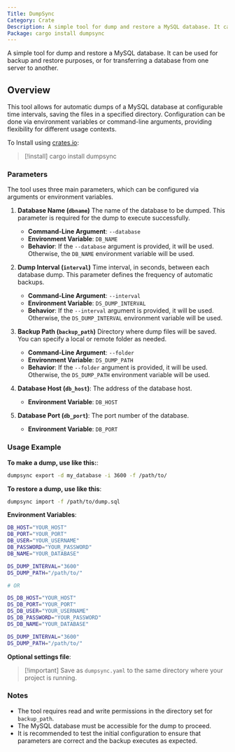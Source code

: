 ```yaml
---
Title: DumpSync
Category: Crate
Description: A simple tool for dump and restore a MySQL database. It can be used for backup and restore purposes, or for transferring a database from one server to another.
Package: cargo install dumpsync
---
```

A simple tool for dump and restore a MySQL database. It can be used for backup and restore purposes, or for transferring a database from one server to another.

## Overview

This tool allows for automatic dumps of a MySQL database at configurable time intervals, saving the files in a specified directory. Configuration can be done via environment variables or command-line arguments, providing flexibility for different usage contexts.

To Install using [crates.io](https://crates.io):

> [!install] cargo install dumpsync

### Parameters

The tool uses three main parameters, which can be configured via arguments or environment variables.

1. **Database Name (`dbname`)** The name of the database to be dumped. This parameter is required for the dump to execute successfully.

   - **Command-Line Argument**: `--database`
   - **Environment Variable**: `DB_NAME`
   - **Behavior**: If the `--database` argument is provided, it will be used. Otherwise, the `DB_NAME` environment variable will be used.
2. **Dump Interval (`interval`)** Time interval, in seconds, between each database dump. This parameter defines the frequency of automatic backups.

   - **Command-Line Argument**: `--interval`
   - **Environment Variable**: `DS_DUMP_INTERVAL`
   - **Behavior**: If the `--interval` argument is provided, it will be used. Otherwise, the `DS_DUMP_INTERVAL` environment variable will be used.
3. **Backup Path (`backup_path`)** Directory where dump files will be saved. You can specify a local or remote folder as needed.

   - **Command-Line Argument**: `--folder`
   - **Environment Variable**: `DS_DUMP_PATH`
   - **Behavior**: If the `--folder` argument is provided, it will be used. Otherwise, the `DS_DUMP_PATH` environment variable will be used.
4. **Database Host (`db_host`)**: The address of the database host.

   - **Environment Variable**: `DB_HOST`

5. **Database Port (`db_port`)**: The port number of the database.

   - **Environment Variable**: `DB_PORT`

### Usage Example

**To make a dump, use like this:**:

```bash
dumpsync export -d my_database -i 3600 -f /path/to/
```

**To restore a dump, use like this**:

```bash
dumpsync import -f /path/to/dump.sql
```

**Environment Variables**:

```bash
DB_HOST="YOUR_HOST"
DB_PORT="YOUR_PORT"
DB_USER="YOUR_USERNAME"
DB_PASSWORD="YOUR_PASSWORD"
DB_NAME="YOUR_DATABASE"

DS_DUMP_INTERVAL="3600"
DS_DUMP_PATH="/path/to/"

# OR

DS_DB_HOST="YOUR_HOST"
DS_DB_PORT="YOUR_PORT"
DS_DB_USER="YOUR_USERNAME"
DS_DB_PASSWORD="YOUR_PASSWORD"
DS_DB_NAME="YOUR_DATABASE"

DS_DUMP_INTERVAL="3600"
DS_DUMP_PATH="/path/to/"
```

**Optional settings file**:

<script src="https://gist.github.com/Kremilly/0189fecf4fe7d1b86f35beb8e14f6091.js"></script>

> [!important] Save as `dumpsync.yaml` to the same directory where your project is running.

### Notes

- The tool requires read and write permissions in the directory set for `backup_path`.
- The MySQL database must be accessible for the dump to proceed.
- It is recommended to test the initial configuration to ensure that parameters are correct and the backup executes as expected.
